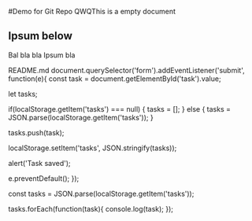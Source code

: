 #Demo for Git Repo
QWQThis is a empty document



## Ipsum below

Bal bla bla Ipsum bla


README.md
document.querySelector('form').addEventListener('submit', function(e){
  const task = document.getElementById('task').value;

  let tasks;

  if(localStorage.getItem('tasks') === null) {
    tasks = [];
  } else {
    tasks = JSON.parse(localStorage.getItem('tasks'));
  }

  tasks.push(task);

  localStorage.setItem('tasks', JSON.stringify(tasks));

  alert('Task saved');

  e.preventDefault();
});

const tasks = JSON.parse(localStorage.getItem('tasks'));

tasks.forEach(function(task){
  console.log(task);
});
